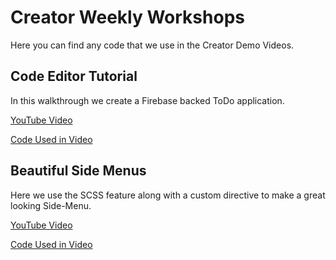 # Creator Weekly Workshops
Here you can find any code that we use in the Creator Demo Videos.

## Code Editor Tutorial
In this walkthrough we create a Firebase backed ToDo application.

[YouTube Video](https://www.youtube.com/watch?v=IrwrZBBOiP8)

[Code Used in Video](01-code-editor-tutorial)

## Beautiful Side Menus
Here we use the SCSS feature along with a custom directive to make a great looking Side-Menu.

[YouTube Video]()

[Code Used in Video](02-beautiful-side-menus)